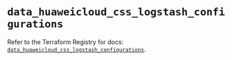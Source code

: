 # `data_huaweicloud_css_logstash_configurations`

Refer to the Terraform Registry for docs: [`data_huaweicloud_css_logstash_configurations`](https://registry.terraform.io/providers/huaweicloud/huaweicloud/1.71.1/docs/data-sources/css_logstash_configurations).
